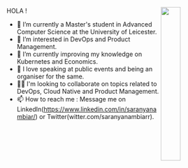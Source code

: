                                                                                                             
HOLA !
<img src="https://media.giphy.com/media/v1.Y2lkPTc5MGI3NjExcGNianhqOGpzd3o1OXEyOWlrY2tydjFsM2p5YWx3MjFlbjl6ZjhzNiZlcD12MV9pbnRlcm5hbF9naWZfYnlfaWQmY3Q9Zw/5k5vZwRFZR5aZeniqb/giphy.gif" align="right"  width="30%"/>

- 👋 I’m currently a Master's student in Advanced Computer Science at the University of Leicester.
- 👀 I’m interested in DevOps and Product Management.
- 🌱 I’m currently improving my knowledge on Kubernetes and Economics.
- 💞️ I love speaking at public events and being an organiser for the same.
- 🤝🏻 I'm looking to collaborate on topics related to DevOps, Cloud Native and Product Management.
- 📫 How to reach me : Message me on LinkedIn(https://www.linkedin.com/in/saranyanambiar/) or Twitter(witter.com/saranyanambiarr).

<!---
saranyanambiarr/saranyanambiarr is a ✨ special ✨ repository because its `README.md` (this file) appears on your GitHub profile.
You can click the Preview link to take a look at your changes.
--->
